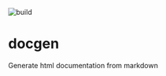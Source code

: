 ![build](https://github.com/mattiasgustavsson/docgen/workflows/build/badge.svg) 
# docgen 
Generate html documentation from markdown 
